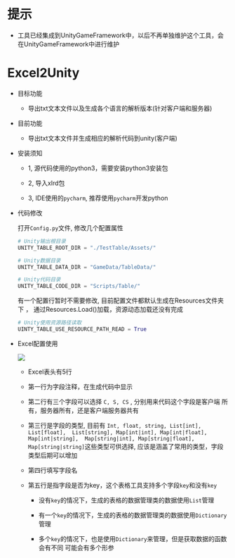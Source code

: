 # 提示

* 工具已经集成到UnityGameFramework中，以后不再单独维护这个工具，会在UnityGameFramework中进行维护

# Excel2Unity

* 目标功能

    * 导出txt文本文件以及生成各个语言的解析版本(针对客户端和服务器)
    
* 目前功能 
    * 导出txt文本文件并生成相应的解析代码到unity(客户端)
   
* 安装须知

    * 1, 源代码使用的python3，需要安装python3安装包
    
    * 2, 导入xlrd包
        
    * 3, IDE使用的`pycharm`, 推荐使用`pycharm`开发python
   
* 代码修改

    打开`Config.py`文件, 修改几个配置属性
    
    ```python
    # Unity输出根目录
    UNITY_TABLE_ROOT_DIR = "./TestTable/Assets/"
    
    # Unity数据目录
    UNITY_TABLE_DATA_DIR = "GameData/TableData/"
    
    # Unity代码目录
    UNITY_TABLE_CODE_DIR = "Scripts/Table/"   
    ```
    
    有一个配置行暂时不需要修改, 目前配置文件都默认生成在Resources文件夹下
    ， 通过Resources.Load()加载，资源动态加载还没有完成
    ```python
    # Unity使用资源路径读取
    UINTY_TABLE_USE_RESOURCE_PATH_READ = True
    ```
    
*   Excel配置使用
    
    ![](https://raw.githubusercontent.com/xieliujian/Excel2UnityInternal/master/Snapshots/QQ%E6%88%AA%E5%9B%BE20170928092831.bmp)
    
    * Excel表头有5行
    
    * 第一行为字段注释，在生成代码中显示
    
    * 第二行有三个字段可以选择 `C, S, CS` , 分别用来代码这个字段是客户端
    所有，服务器所有，还是客户端服务器共有
    
    * 第三行是字段的类型, 目前有 `Int, float, string, List[int], List[float], 
     List[string], Map[int|int], Map[int|float], Map[int|string], 
     Map[string|int], Map[string|float], Map[string|string]`这些类型可供选择,
     应该是涵盖了常用的类型，字段类型后期可以增加
     
    * 第四行填写字段名
    
    * 第五行是指字段是否为key，这个表格工具支持多个字段`key`和没有`key`
        
        * 没有`key`的情况下，生成的表格的数据管理类的数据使用`List`管理
        
        * 有一个`key`的情况下，生成的表格的数据管理类的数据使用`Dictionary`管理
        
        * 多个`key`的情况下，也是使用`Dictionary`来管理，但是获取数据的函数会有不同
        可能会有多个形参
    
    
    